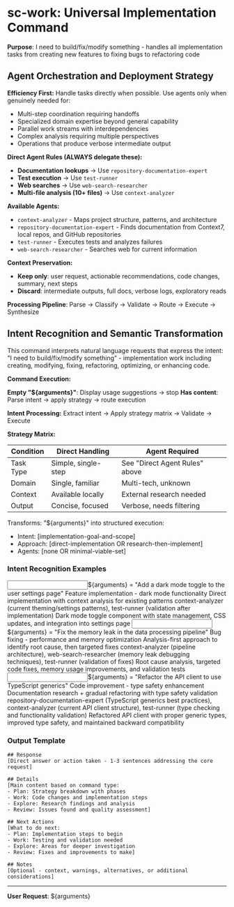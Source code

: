 # sc-work: Universal Implementation Command

**Purpose**: I need to build/fix/modify something - handles all implementation tasks from creating new features to fixing bugs to refactoring code

## Agent Orchestration and Deployment Strategy

**Efficiency First:** Handle tasks directly when possible. Use agents only when genuinely needed for:

- Multi-step coordination requiring handoffs
- Specialized domain expertise beyond general capability
- Parallel work streams with interdependencies
- Complex analysis requiring multiple perspectives
- Operations that produce verbose intermediate output

**Direct Agent Rules (ALWAYS delegate these):**

- **Documentation lookups** → Use `repository-documentation-expert`
- **Test execution** → Use `test-runner`
- **Web searches** → Use `web-search-researcher`
- **Multi-file analysis (10+ files)** → Use `context-analyzer`

**Available Agents:**

- `context-analyzer` - Maps project structure, patterns, and architecture
- `repository-documentation-expert` - Finds documentation from Context7, local repos, and GitHub repositories
- `test-runner` - Executes tests and analyzes failures
- `web-search-researcher` - Searches web for current information

**Context Preservation:**

- **Keep only**: user request, actionable recommendations, code changes, summary, next steps
- **Discard**: intermediate outputs, full docs, verbose logs, exploratory reads

**Processing Pipeline**: Parse → Classify → Validate → Route → Execute → Synthesize

## Intent Recognition and Semantic Transformation

This command interprets natural language requests that express the intent: "I need to build/fix/modify something" - implementation work including creating, modifying, fixing, refactoring, optimizing, or enhancing code.

**Command Execution:**

**Empty "${arguments}"**: Display usage suggestions → stop
**Has content**: Parse intent → apply strategy → route execution

**Intent Processing:** Extract intent → Apply strategy matrix → Validate → Execute

**Strategy Matrix:**

| Condition | Direct Handling     | Agent Required                 |
| --------- | ------------------- | ------------------------------ |
| Task Type | Simple, single-step | See "Direct Agent Rules" above |
| Domain    | Single, familiar    | Multi-tech, unknown            |
| Context   | Available locally   | External research needed       |
| Output    | Concise, focused    | Verbose, needs filtering       |

Transforms: "${arguments}" into structured execution:

- Intent: [implementation-goal-and-scope]
- Approach: [direct-implementation OR research-then-implement]
- Agents: [none OR minimal-viable-set]

### Intent Recognition Examples

<example>
<input>${arguments} = "Add a dark mode toggle to the user settings page"</input>
<intent>Feature implementation - dark mode functionality</intent>
<approach>Direct implementation with context analysis for existing patterns</approach>
<agents>context-analyzer (current theming/settings patterns), test-runner (validation after implementation)</agents>
<output>Dark mode toggle component with state management, CSS updates, and integration into settings page</output>
</example>

<example>
<input>${arguments} = "Fix the memory leak in the data processing pipeline"</input>
<intent>Bug fixing - performance and memory optimization</intent>
<approach>Analysis-first approach to identify root cause, then targeted fixes</approach>
<agents>context-analyzer (pipeline architecture), web-search-researcher (memory leak debugging techniques), test-runner (validation of fixes)</agents>
<output>Root cause analysis, targeted code fixes, memory usage improvements, and validation tests</output>
</example>

<example>
<input>${arguments} = "Refactor the API client to use TypeScript generics"</input>
<intent>Code improvement - type safety enhancement</intent>
<approach>Documentation research + gradual refactoring with type safety validation</approach>
<agents>repository-documentation-expert (TypeScript generics best practices), context-analyzer (current API client structure), test-runner (type checking and functionality validation)</agents>
<output>Refactored API client with proper generic types, improved type safety, and maintained backward compatibility</output>
</example>

### Output Template

```
## Response
[Direct answer or action taken - 1-3 sentences addressing the core request]

## Details
[Main content based on command type:
- Plan: Strategy breakdown with phases
- Work: Code changes and implementation steps
- Explore: Research findings and analysis
- Review: Issues found and quality assessment]

## Next Actions
[What to do next:
- Plan: Implementation steps to begin
- Work: Testing and validation needed
- Explore: Areas for deeper investigation
- Review: Fixes and improvements to make]

## Notes
[Optional - context, warnings, alternatives, or additional considerations]
```

---

**User Request**: ${arguments}
